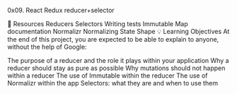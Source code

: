 0x09. React Redux reducer+selector

📕 Resources
Reducers
Selectors
Writing tests
Immutable Map documentation
Normalizr
Normalizing State Shape
💡 Learning Objectives
At the end of this project, you are expected to be able to explain to anyone, without the help of Google:

The purpose of a reducer and the role it plays within your application
Why a reducer should stay as pure as possible
Why mutations should not happen within a reducer
The use of Immutable within the reducer
The use of Normalizr within the app
Selectors: what they are and when to use them
